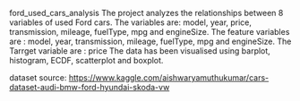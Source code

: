 ford_used_cars_analysis
The project analyzes the relationships between 8 variables of used Ford cars. 
The variables are: model, year, price, transmission, mileage, fuelType, mpg and engineSize. 
The feature variables are :  model, year, transmission, mileage, fuelType, mpg and engineSize.
The Tarrget variable are : price
The data has been visualised using barplot, histogram, ECDF, scatterplot and boxplot.

dataset source: https://www.kaggle.com/aishwaryamuthukumar/cars-dataset-audi-bmw-ford-hyundai-skoda-vw
